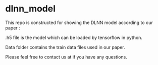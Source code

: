 # dlnn_model

This repo is constructed for showing the DLNN model according to our paper <PAPER TITLE>: 

.h5 file is the model which can be loaded by tensorflow in python. 

Data folder contains the train data files used in our paper.

Please feel free to contact us at <EMAIL ADDRESS>  if you have any questions.
